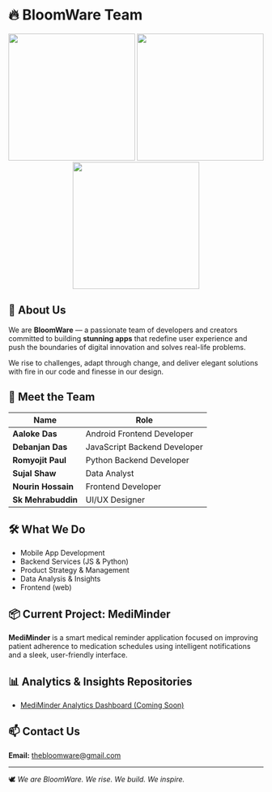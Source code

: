 # 🔥 BloomWare Team

<div align="center">
  <img src="https://media.giphy.com/media/Wr3LZ5V0wz5Ti/giphy.gif" width="250" />
  <img src="https://media.giphy.com/media/ZVik7pBtu9dNS/giphy.gif" width="250" />
  <img src="https://media.giphy.com/media/Ll22OhMLAlVDb8UQWe/giphy.gif" width="250" />
</div>

## 🚀 About Us

We are **BloomWare** — a passionate team of developers and creators committed to building **stunning apps** that redefine user experience and push the boundaries of digital innovation and solves real-life problems.

We rise to challenges, adapt through change, and deliver elegant solutions with fire in our code and finesse in our design.

## 👥 Meet the Team

| Name                 | Role                         |
| -------------------- | ---------------------------- |
| **Aaloke Das**       | Android Frontend Developer   |
| **Debanjan Das**     | JavaScript Backend Developer |
| **Romyojit Paul**    | Python Backend Developer     |
| **Sujal Shaw**       | Data Analyst                 |
| **Nourin Hossain**   | Frontend Developer           |
| **Sk Mehrabuddin**   | UI/UX Designer               |

## 🛠️ What We Do

* Mobile App Development
* Backend Services (JS & Python)
* Product Strategy & Management
* Data Analysis & Insights
* Frontend (web)

## 📦 Current Project: MediMinder

**MediMinder** is a smart medical reminder application focused on improving patient adherence to medication schedules using intelligent notifications and a sleek, user-friendly interface.

## 📊 Analytics & Insights Repositories

* [MediMinder Analytics Dashboard (Coming Soon)](https://github.com/BloomWare25/MediMinder)

## 📫 Contact Us

**Email:** [thebloomware@gmail.com](mailto:thebloomware@gmail.com)

---

🕊️ *We are BloomWare. We rise. We build. We inspire.*
